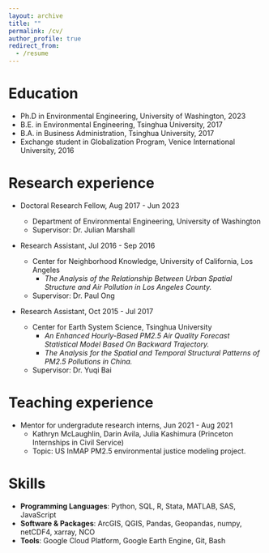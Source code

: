 ```yaml
---
layout: archive
title: ""
permalink: /cv/
author_profile: true
redirect_from:
  - /resume
---
```


Education
======
* Ph.D in Environmental Engineering, University of Washington, 2023
* B.E. in Environmental Engineering, Tsinghua University, 2017
* B.A. in Business Administration, Tsinghua University, 2017
* Exchange student in Globalization Program, Venice International University, 2016

Research experience
======
* Doctoral Research Fellow, Aug 2017 - Jun 2023
  * Department of Environmental Engineering, University of Washington
  * Supervisor: Dr. Julian Marshall

* Research Assistant, Jul 2016 - Sep 2016
  * Center for Neighborhood Knowledge, University of California, Los Angeles
    * <em>The Analysis of the Relationship Between Urban Spatial Structure and Air Pollution in Los Angeles County.</em>
  * Supervisor: Dr. Paul Ong

* Research Assistant, Oct 2015 - Jul 2017
  * Center for Earth System Science, Tsinghua University 
    * <em>An Enhanced Hourly-Based PM2.5 Air Quality Forecast Statistical Model Based On Backward Trajectory.</em>
    * <em>The Analysis for the Spatial and Temporal Structural Patterns of PM2.5 Pollutions in China.</em>
  * Supervisor: Dr. Yuqi Bai

  
Teaching experience
======
* Mentor for undergradute research interns, Jun 2021 - Aug 2021
  * Kathryn McLaughlin, Darin Avila, Julia Kashimura (Princeton Internships in Civil Service)
  * Topic: US InMAP PM2.5 environmental justice modeling project. 

Skills
======
* **Programming Languages**: Python, SQL, R, Stata, MATLAB, SAS, JavaScript
* **Software & Packages**: ArcGIS, QGIS, Pandas, Geopandas, numpy, netCDF4, xarray, NCO
* **Tools**: Google Cloud Platform, Google Earth Engine, Git, Bash
